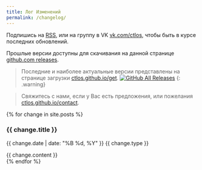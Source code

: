 ```yaml
---
title: Лог Изменений
permalink: /changelog/
---
```


Подпишись на <a href="{{ site.baseurl }}/feed.xml">RSS</a>, или на группу в VK <a target="_blank" href="https://vk.com/ctlos">vk.com/ctlos</a>, чтобы быть в курсе последних обновлений.

Прошлые версии доступны для скачивания на данной странице <a target="_blank" href="https://github.com/ctlos/ctlosiso/releases">github.com releases</a>.

> Последние и наиболее актуальные версии представлены на странице загрузки <a target="_blank" href="https://ctlos.github.io/get">ctlos.github.io/get</a>. [![GitHub All Releases](https://img.shields.io/github/downloads/ctlos/ctlosiso/total.svg)](https://ctlos.github.io/get)
{: .warning}

> Свяжитесь с нами, если у Вас есть предложения, или пожелания [ctlos.github.io/contact](https://ctlos.github.io/contact).

<div class="changelog">
	{% for change in site.posts %}
		<div class="changelog-item">
			<h3>{{ change.title }}</h3>
			<p><span class="date">{{ change.date | date: "%B %d, %Y" }}</span> <span class="badge {{ change.type }}">{{ change.type }}</span></p>
			{{ change.content }}
		</div>
	{% endfor %}
</div>
